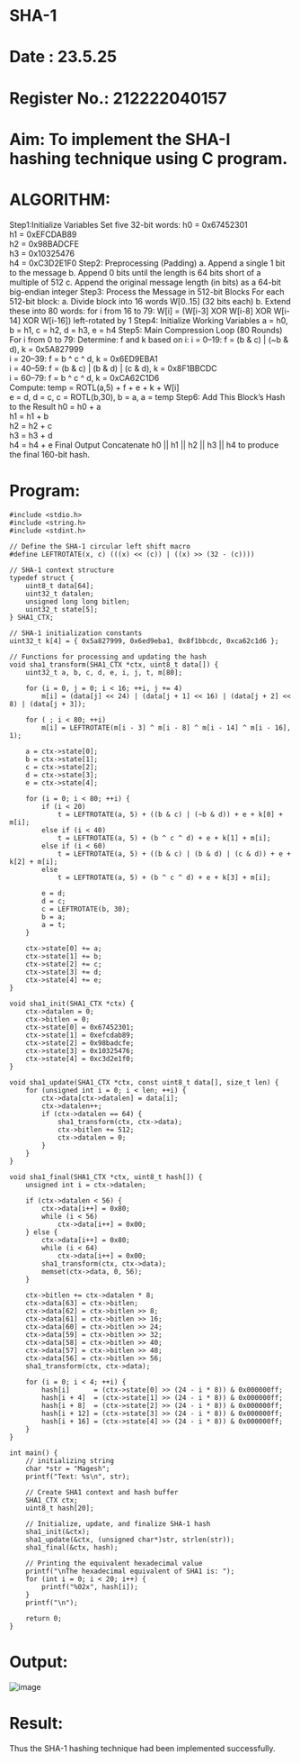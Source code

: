 # SHA-1
# Date : 23.5.25
# Register No.: 212222040157
# Aim: To implement the SHA-I hashing technique using C program. 
# ALGORITHM:
Step1:Initialize Variables
Set five 32-bit words:
h0 = 0x67452301  
h1 = 0xEFCDAB89  
h2 = 0x98BADCFE  
h3 = 0x10325476  
h4 = 0xC3D2E1F0
Step2: Preprocessing (Padding)
a. Append a single 1 bit to the message
b. Append 0 bits until the length is 64 bits short of a multiple of 512
c. Append the original message length (in bits) as a 64-bit big-endian integer
Step3: Process the Message in 512-bit Blocks
For each 512-bit block: a. Divide block into 16 words W[0..15] (32 bits each)
b. Extend these into 80 words:
for i from 16 to 79:
W[i] = (W[i-3] XOR W[i-8] XOR W[i-14] XOR W[i-16]) left-rotated by 1
Step4: Initialize Working Variables
a = h0, b = h1, c = h2, d = h3, e = h4
Step5: Main Compression Loop (80 Rounds)
For i from 0 to 79:
Determine: f and k based on i:
i =  0–19: f = (b & c) | (~b & d), k = 0x5A827999  
i = 20–39: f = b ^ c ^ d,           k = 0x6ED9EBA1  
i = 40–59: f = (b & c) | (b & d) | (c & d), k = 0x8F1BBCDC  
i = 60–79: f = b ^ c ^ d,           k = 0xCA62C1D6  
Compute:
temp = ROTL(a,5) + f + e + k + W[i]  
e = d, d = c, c = ROTL(b,30), b = a, a = temp
Step6: Add This Block’s Hash to the Result
h0 = h0 + a  
h1 = h1 + b  
h2 = h2 + c  
h3 = h3 + d  
h4 = h4 + e
Final Output
Concatenate h0 || h1 || h2 || h3 || h4 to produce the final 160-bit hash.


# Program:
```
#include <stdio.h>
#include <string.h>
#include <stdint.h>

// Define the SHA-1 circular left shift macro
#define LEFTROTATE(x, c) (((x) << (c)) | ((x) >> (32 - (c))))

// SHA-1 context structure
typedef struct {
    uint8_t data[64];
    uint32_t datalen;
    unsigned long long bitlen;
    uint32_t state[5];
} SHA1_CTX;

// SHA-1 initialization constants
uint32_t k[4] = { 0x5a827999, 0x6ed9eba1, 0x8f1bbcdc, 0xca62c1d6 };

// Functions for processing and updating the hash
void sha1_transform(SHA1_CTX *ctx, uint8_t data[]) {
    uint32_t a, b, c, d, e, i, j, t, m[80];
    
    for (i = 0, j = 0; i < 16; ++i, j += 4)
        m[i] = (data[j] << 24) | (data[j + 1] << 16) | (data[j + 2] << 8) | (data[j + 3]);
    
    for ( ; i < 80; ++i)
        m[i] = LEFTROTATE(m[i - 3] ^ m[i - 8] ^ m[i - 14] ^ m[i - 16], 1);
    
    a = ctx->state[0];
    b = ctx->state[1];
    c = ctx->state[2];
    d = ctx->state[3];
    e = ctx->state[4];
    
    for (i = 0; i < 80; ++i) {
        if (i < 20)
            t = LEFTROTATE(a, 5) + ((b & c) | (~b & d)) + e + k[0] + m[i];
        else if (i < 40)
            t = LEFTROTATE(a, 5) + (b ^ c ^ d) + e + k[1] + m[i];
        else if (i < 60)
            t = LEFTROTATE(a, 5) + ((b & c) | (b & d) | (c & d)) + e + k[2] + m[i];
        else
            t = LEFTROTATE(a, 5) + (b ^ c ^ d) + e + k[3] + m[i];
        
        e = d;
        d = c;
        c = LEFTROTATE(b, 30);
        b = a;
        a = t;
    }
    
    ctx->state[0] += a;
    ctx->state[1] += b;
    ctx->state[2] += c;
    ctx->state[3] += d;
    ctx->state[4] += e;
}

void sha1_init(SHA1_CTX *ctx) {
    ctx->datalen = 0;
    ctx->bitlen = 0;
    ctx->state[0] = 0x67452301;
    ctx->state[1] = 0xefcdab89;
    ctx->state[2] = 0x98badcfe;
    ctx->state[3] = 0x10325476;
    ctx->state[4] = 0xc3d2e1f0;
}

void sha1_update(SHA1_CTX *ctx, const uint8_t data[], size_t len) {
    for (unsigned int i = 0; i < len; ++i) {
        ctx->data[ctx->datalen] = data[i];
        ctx->datalen++;
        if (ctx->datalen == 64) {
            sha1_transform(ctx, ctx->data);
            ctx->bitlen += 512;
            ctx->datalen = 0;
        }
    }
}

void sha1_final(SHA1_CTX *ctx, uint8_t hash[]) {
    unsigned int i = ctx->datalen;
    
    if (ctx->datalen < 56) {
        ctx->data[i++] = 0x80;
        while (i < 56)
            ctx->data[i++] = 0x00;
    } else {
        ctx->data[i++] = 0x80;
        while (i < 64)
            ctx->data[i++] = 0x00;
        sha1_transform(ctx, ctx->data);
        memset(ctx->data, 0, 56);
    }
    
    ctx->bitlen += ctx->datalen * 8;
    ctx->data[63] = ctx->bitlen;
    ctx->data[62] = ctx->bitlen >> 8;
    ctx->data[61] = ctx->bitlen >> 16;
    ctx->data[60] = ctx->bitlen >> 24;
    ctx->data[59] = ctx->bitlen >> 32;
    ctx->data[58] = ctx->bitlen >> 40;
    ctx->data[57] = ctx->bitlen >> 48;
    ctx->data[56] = ctx->bitlen >> 56;
    sha1_transform(ctx, ctx->data);
    
    for (i = 0; i < 4; ++i) {
        hash[i]      = (ctx->state[0] >> (24 - i * 8)) & 0x000000ff;
        hash[i + 4]  = (ctx->state[1] >> (24 - i * 8)) & 0x000000ff;
        hash[i + 8]  = (ctx->state[2] >> (24 - i * 8)) & 0x000000ff;
        hash[i + 12] = (ctx->state[3] >> (24 - i * 8)) & 0x000000ff;
        hash[i + 16] = (ctx->state[4] >> (24 - i * 8)) & 0x000000ff;
    }
}

int main() {
    // initializing string
    char *str = "Magesh";
    printf("Text: %s\n", str);
    
    // Create SHA1 context and hash buffer
    SHA1_CTX ctx;
    uint8_t hash[20];
    
    // Initialize, update, and finalize SHA-1 hash
    sha1_init(&ctx);
    sha1_update(&ctx, (unsigned char*)str, strlen(str));
    sha1_final(&ctx, hash);
    
    // Printing the equivalent hexadecimal value
    printf("\nThe hexadecimal equivalent of SHA1 is: ");
    for (int i = 0; i < 20; i++) {
        printf("%02x", hash[i]);
    }
    printf("\n");

    return 0;
}
```

# Output:

![image](https://github.com/user-attachments/assets/d9e958f2-bb7c-4c51-8d55-9d28b5d59a20)


# Result:

Thus the SHA-1 hashing technique had been implemented successfully.

